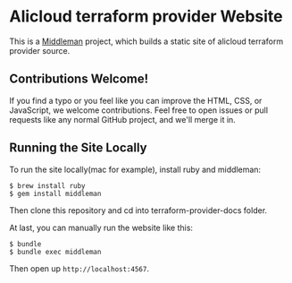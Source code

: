 # Alicloud terraform provider Website

This is a [Middleman](http://middlemanapp.com) project, which builds a static
site of alicloud terraform provider source.

## Contributions Welcome!

If you find a typo or you feel like you can improve the HTML, CSS, or
JavaScript, we welcome contributions. Feel free to open issues or pull
requests like any normal GitHub project, and we'll merge it in.

## Running the Site Locally

To run the site locally(mac for example), install ruby and middleman:

```shell
$ brew install ruby
$ gem install middleman
```

Then clone this repository and cd into terraform-provider-docs folder.

At last, you can manually run the website like this:

```shell
$ bundle
$ bundle exec middleman
```

Then open up `http://localhost:4567`.
